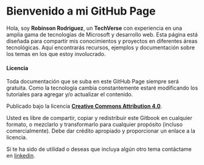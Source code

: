 # Bienvenido a mi GitHub Page

Hola, soy **Robinson Rodriguez**, un **TechVerse** con experiencia en una amplia gama de tecnologías de Microsoft y desarrollo web. Esta página está diseñada para compartir mis conocimientos y proyectos en diferentes áreas tecnológicas. Aquí encontrarás recursos, ejemplos y documentación sobre los temas en los que estoy involucrado.

#### Licencia
Toda documentación que se suba en este GitHub Page siempre será gratuita. Como la tecnología cambia constantemente estaré modificando los tutoriales para agregar y/o actualizar el contenido.

Publicado bajo la licencia **[Creative Commons Attribution 4.0](https://creativecommons.org/licenses/by/4.0/)**.

Usted es libre de compartir, copiar y redistribuir este Gitbook en cualquier formato, o mezclarlo y transformarlo para cualquier propósito (incluso comercialmente). Debe dar crédito apropiado y proporcionar un enlace a la licencia.

Si te ha sido de utilidad o deseas que incluya algún otro tema contáctame en [linkedin].


[linkedin]: https://www.linkedin.com/in/robinsonjra/